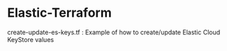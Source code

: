# Elastic-Terraform


create-update-es-keys.tf : Example of how to create/update Elastic Cloud KeyStore values
